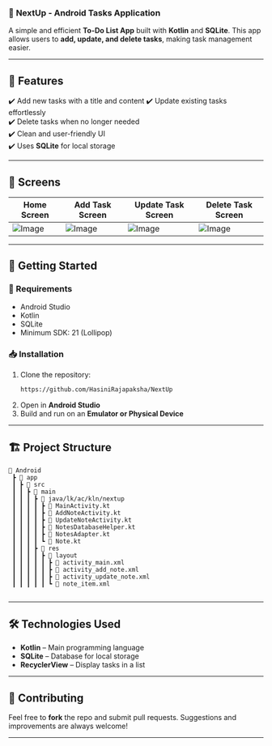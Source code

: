 ### 📝 **NextUp - Android Tasks Application**  

A simple and efficient **To-Do List App** built with **Kotlin** and **SQLite**. This app allows users to **add, update, and delete tasks**, making task management easier.  

---

## 📌 **Features**  
✔️ Add new tasks with a title and content 
✔️ Update existing tasks effortlessly  
✔️ Delete tasks when no longer needed  
✔️ Clean and user-friendly UI  
✔️ Uses **SQLite** for local storage  

---


## 📸 **Screens**  

| Home Screen  | Add Task Screen | Update Task Screen | Delete Task Screen |
|-------------|----------------|--------------------|-------------------|
| ![Image](https://github.com/user-attachments/assets/d3251d90-b40e-41cc-85d8-5410f52b215a) | ![Image](https://github.com/user-attachments/assets/f725922d-b9dc-4043-9f7a-3d34eb7396ea) | ![Image](https://github.com/user-attachments/assets/fe1a1629-4f19-4b97-a2cf-d3e801e1a10e)|![Image](https://github.com/user-attachments/assets/9eaf10d1-1fe0-42f0-b9d9-e7273c8b46f2)

---

## 🚀 **Getting Started**

### **🔧 Requirements**

- Android Studio
- Kotlin
- SQLite
- Minimum SDK: 21 (Lollipop)


### **📥 Installation**

1. Clone the repository:
   ```bash
   https://github.com/HasiniRajapaksha/NextUp
   ```
2. Open in **Android Studio**
3. Build and run on an **Emulator or Physical Device**

---


## 🏗 **Project Structure**

```
📂 Android  
 ┣ 📂 app  
 ┃ ┣ 📂 src  
 ┃ ┃ ┣ 📂 main  
 ┃ ┃ ┃ ┣ 📂 java/lk/ac/kln/nextup  
 ┃ ┃ ┃ ┃ ┣ 📜 MainActivity.kt  
 ┃ ┃ ┃ ┃ ┣ 📜 AddNoteActivity.kt  
 ┃ ┃ ┃ ┃ ┣ 📜 UpdateNoteActivity.kt  
 ┃ ┃ ┃ ┃ ┣ 📜 NotesDatabaseHelper.kt  
 ┃ ┃ ┃ ┃ ┣ 📜 NotesAdapter.kt  
 ┃ ┃ ┃ ┃ ┗ 📜 Note.kt  
 ┃ ┃ ┃ ┣ 📂 res  
 ┃ ┃ ┃ ┃ ┣ 📂 layout  
 ┃ ┃ ┃ ┃ ┃ ┣ 📜 activity_main.xml  
 ┃ ┃ ┃ ┃ ┃ ┣ 📜 activity_add_note.xml  
 ┃ ┃ ┃ ┃ ┃ ┣ 📜 activity_update_note.xml
 ┃ ┃ ┃ ┃ ┃ ┗ 📜 note_item.xml  
 
```

---

## 🛠 **Technologies Used**

- **Kotlin** – Main programming language
- **SQLite** – Database for local storage
- **RecyclerView** – Display tasks in a list
---

## 🤝 **Contributing**

Feel free to **fork** the repo and submit pull requests. Suggestions and improvements are always welcome!

---
